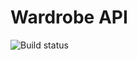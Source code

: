 # Wardrobe API

![Build status](https://github.com/aneksamun/wardrobe-api/actions/workflows/scala.yml/badge.svg)

